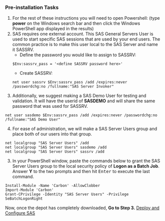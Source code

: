 ### Pre-installation Tasks

1. For the rest of these instructions you will need to open Powershell:
	  (type **power** on the Windows search bar and then click the Windows PowerShell app displayed in the results)
2.  SAS requires one external account.  This SAS General Servers User is used to start specific SAS sessions that are used by your end users.  The common practice is to make this user local to the SAS Server and name it SASSRV.
      * Define the password you would like to assign to SASSRV:
      ```
      $Env:sassrv_pass = '<define SASSRV password here>'
      ```
      * Create SASSRV:
      ```
      net user sassrv $Env:sassrv_pass /add /expires:never /passwordchg:no /fullname:"SAS Server Invoker"
      ```
3. Additionally, we suggest making a SAS Demo User for testing and validation.  It will have the userid of **SASDEMO** and will share the same password that was used for SASSRV.
```
net user sasdemo $Env:sassrv_pass /add /expires:never /passwordchg:no /fullname:"SAS Demo User"
```
4. For ease of administration, we will make a SAS Server Users group and place both of our users into that group.
```
net localgroup "SAS Server Users" /add
net localgroup "SAS Server Users" sasdemo /add
net localgroup "SAS Server Users" sassrv /add
```
3. In your PowerShell window, paste the commands below to grant the SAS Server Users group to the local security policy of **Logon as a Batch Job**.
    Answer **Y** to the two prompts and then hit <kbd>Enter</kbd> to execute the last command.  
```
Install-Module -Name 'Carbon' -AllowClobber
Import-Module 'Carbon'
Grant-CPrivilege -Identity "SAS Server Users" -Privilege SeBatchLogonRight
```

Now, once the depot has completely downloaded, **Go to Step 3.** [Deploy and Configure SAS](Deploy_and_Configure.md)

